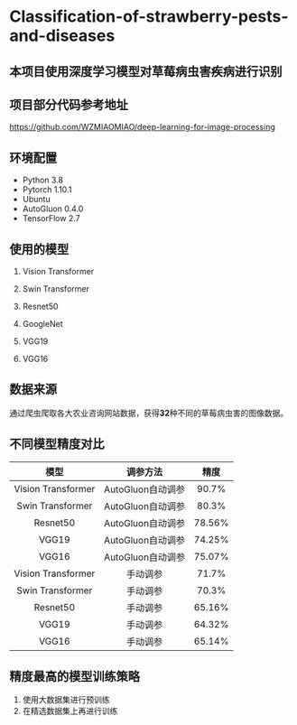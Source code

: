 # Classification-of-strawberry-pests-and-diseases

## 本项目使用深度学习模型对草莓病虫害疾病进行识别

## 项目部分代码参考地址

<https://github.com/WZMIAOMIAO/deep-learning-for-image-processing>

## 环境配置

* Python 3.8
* Pytorch 1.10.1
* Ubuntu
* AutoGluon 0.4.0
* TensorFlow 2.7

## 使用的模型

1. Vision Transformer

2. Swin Transformer

3. Resnet50

4. GoogleNet

5. VGG19

6. VGG16

## 数据来源

通过爬虫爬取各大农业咨询网站数据，获得**32**种不同的草莓病虫害的图像数据。

## 不同模型精度对比

|模型|调参方法|精度|
|:------:|:------:|:------:|
|Vision Transformer|AutoGluon自动调参|90.7%|
|Swin Transformer|AutoGluon自动调参|80.3%|
|Resnet50|AutoGluon自动调参|78.56%|
|VGG19|AutoGluon自动调参|74.25%|
|VGG16|AutoGluon自动调参|75.07%|
|Vision Transformer|手动调参|71.7%|
|Swin Transformer|手动调参|70.3%|
|Resnet50|手动调参|65.16%|
|VGG19|手动调参|64.32%|
|VGG16|手动调参|65.14%|

## 精度最高的模型训练策略

1. 使用大数据集进行预训练
2. 在精选数据集上再进行训练

